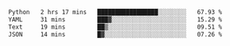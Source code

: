 <!--START_SECTION:waka-->

```txt
Python   2 hrs 17 mins   █████████████████░░░░░░░░   67.93 %
YAML     31 mins         ███▓░░░░░░░░░░░░░░░░░░░░░   15.29 %
Text     19 mins         ██▒░░░░░░░░░░░░░░░░░░░░░░   09.51 %
JSON     14 mins         █▓░░░░░░░░░░░░░░░░░░░░░░░   07.26 %
```

<!--END_SECTION:waka-->
